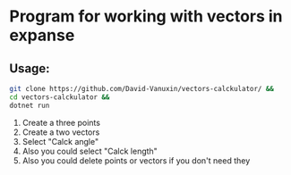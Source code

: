 # Program for working with vectors in expanse
## Usage:
```bash
git clone https://github.com/David-Vanuxin/vectors-calckulator/ &&
cd vectors-calckulator &&
dotnet run
```
1. Create a three points
2. Create a two vectors
3. Select "Calck angle"
4. Also you could select "Calck length"
5. Also you could delete points or vectors if you don't need they
